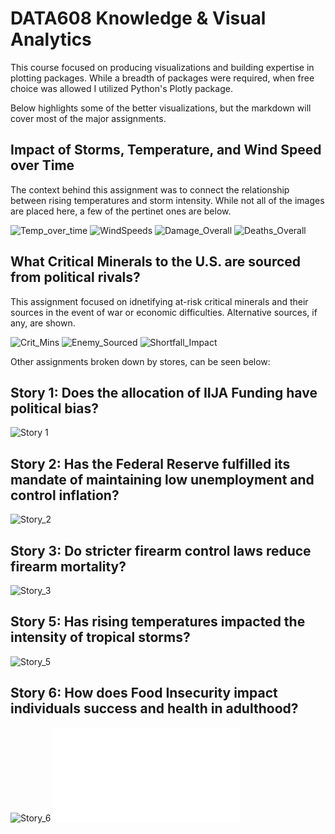 # DATA608 Knowledge & Visual Analytics
This course focused on producing visualizations and building expertise in plotting packages. While a breadth of packages were required, when free choice was allowed I utilized Python's Plotly package.

Below highlights some of the better visualizations, but the markdown will cover most of the major assignments.

## Impact of Storms, Temperature, and Wind Speed over Time
The context behind this assignment was to connect the relationship between rising temperatures and storm intensity. While not all of the images are placed here, a few of the pertinet ones are below.

![Temp_over_time](Major_Assignments/Story_5/figs/Temperature_Over_Time.png)
![WindSpeeds](Major_Assignments/Story_5/figs/Wind_Speeds.png)
![Damage_Overall](Major_Assignments/Story_5/figs/Damage_Overall.png)
![Deaths_Overall](Major_Assignments/Story_5/figs/Deaths_Overall.png)


## What Critical Minerals to the U.S. are sourced from political rivals?
This assignment focused on idnetifying at-risk critical minerals and their sources in the event of war or economic difficulties. Alternative sources, if any, are shown.

![Crit_Mins](Major_Assignments/Story_7/figs/Crit_Minerals.png)
![Enemy_Sourced](Major_Assignments/Story_7/figs/Enemy_Sourced.png)
![Shortfall_Impact](Major_Assignments/Story_7/figs/Shortfall.png)




Other assignments broken down by stores, can be seen below:

## Story 1: Does the allocation of IIJA Funding have political bias?
![Story 1](Major_Assignments/Story_1/Story1_Executive_Summary.gif)


## Story 2: Has the Federal Reserve fulfilled its mandate of maintaining low unemployment and control inflation?
![Story_2](Major_Assignments/Story_2/Story_2.gif)

## Story 3: Do stricter firearm control laws reduce firearm mortality?
![Story_3](Major_Assignments/Story_3/Story_3.gif)

## Story 5: Has rising temperatures impacted the intensity of tropical storms?
![Story_5](Major_Assignments/Story_5/Story5_DCraig.gif)

## Story 6: How does Food Insecurity impact individuals success and health in adulthood?
![Story_6](Major_Assignments/Story_6/Story6_DCraig.gif)
![Story_6PDF](Major_Assignments/Story_6/Story6_DCraig.pdf)

